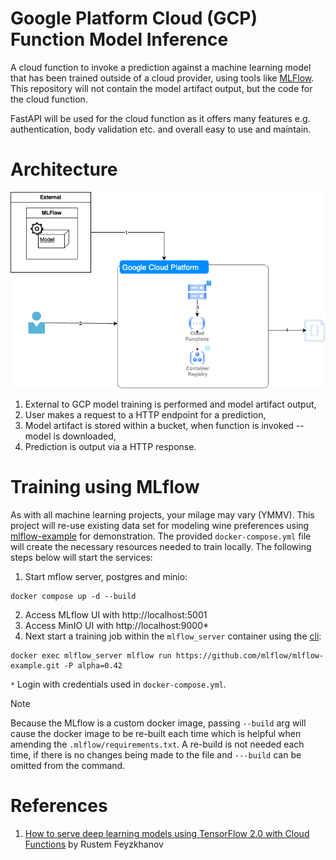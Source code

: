 # Google Platform Cloud (GCP) Function Model Inference

A cloud function to invoke a prediction against a machine learning model that has been trained outside
of a cloud provider, using tools like [MLFlow](https://mlflow.org/). This repository will not contain
the model artifact output, but the code for the cloud function.

FastAPI will be used for the cloud function as it offers many features e.g. authentication, body validation etc.
and overall easy to use and maintain.

# Architecture

![proposed-model-inference-architecture](./docs/drawio/cloud-function-model-inference-overview.png)

1. External to GCP model training is performed and model artifact output,
2. User makes a request to a HTTP endpoint for a prediction,
3. Model artifact is stored within a bucket, when function is invoked -- model is downloaded,
4. Prediction is output via a HTTP response.

# Training using MLflow

As with all machine learning projects, your milage may vary (YMMV). This project will re-use existing data set for
modeling wine preferences using [mlflow-example](https://github.com/mlflow/mlflow-example) for demonstration. The provided
`docker-compose.yml` file will create the necessary resources needed to train locally. The following steps below will
start the services:

1. Start mflow server, postgres and minio:

```shell
docker compose up -d --build
```

2. Access MLflow UI with http://localhost:5001
3. Access MinIO UI with http://localhost:9000*
4. Next start a training job within the `mlflow_server` container using the [cli](https://mlflow.org/docs/latest/cli.html#mlflow-run):

```shell
docker exec mlflow_server mlflow run https://github.com/mlflow/mlflow-example.git -P alpha=0.42
```

`*` Login with credentials used in `docker-compose.yml`.

> [!NOTE]
>
> Because the MLflow is a custom docker image, passing `--build` arg will cause the docker image to be re-built each time
> which is helpful when amending the `.mlflow/requirements.txt`. A re-build is not needed each time, if there is no changes
> being made to the file and `---build` can be omitted from the command.

# References

1. [How to serve deep learning models using TensorFlow 2.0 with Cloud Functions](https://cloud.google.com/blog/products/ai-machine-learning/how-to-serve-deep-learning-models-using-tensorflow-2-0-with-cloud-functions) by Rustem Feyzkhanov
